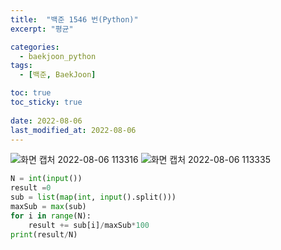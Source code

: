 ```yaml
---
title:  "백준 1546 번(Python)"
excerpt: "평균"

categories:
  - baekjoon_python
tags:
  - [백준, BaekJoon]

toc: true
toc_sticky: true
 
date: 2022-08-06
last_modified_at: 2022-08-06
---
```


![화면 캡처 2022-08-06 113316](https://user-images.githubusercontent.com/106606698/183230192-1e696863-fd04-485f-93a4-d6ede00d74a8.png)
![화면 캡처 2022-08-06 113335](https://user-images.githubusercontent.com/106606698/183230194-e9edfa22-2cec-4398-86d6-248a94db870b.png)
 
```python
N = int(input())
result =0
sub = list(map(int, input().split()))
maxSub = max(sub)
for i in range(N):
    result += sub[i]/maxSub*100
print(result/N)
```  